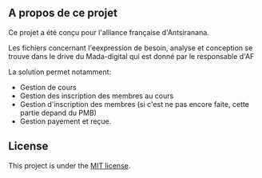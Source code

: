 ## A propos de ce projet

Ce projet a été conçu pour l'alliance française d'Antsiranana.

Les fichiers concernant l'eexpression de besoin, analyse et conception se trouve dans le drive du Mada-digital qui est donné par le responsable d'AF

La solution permet notamment:
- Gestion de cours
- Gestion des inscription des membres au cours
- Gestion d'inscription des membres (si c'est ne pas encore faite, cette partie depand du PMB)
- Gestion payement et reçue.

## License

This project is under the [MIT license](https://opensource.org/licenses/MIT).

